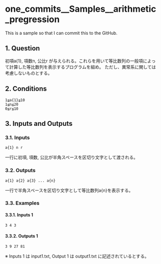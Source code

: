 # one_commits__Samples__arithmetic_pregression

This is a sample so that I can commit this to the GitHub.

## 1. Question

初項a{1}, 項数n, 公比r が与えられる。これらを用いて等比数列の一般項によって計算した等比数列を表示するプログラムを組め。
ただし、異常系に関しては考慮しないものとする。

## 2. Conditions

```
1≦a{1}≦10
1≦n≦20
0≦r≦10
```

## 3. Inputs and Outputs

### 3.1. Inputs

```
a{1} n r
```

一行に初項, 項数, 公比が半角スペースを区切り文字として渡される。

### 3.2. Outputs

```
a{1} a{2} a{3} ... a{n}
```

一行で半角スペースを区切り文字として等比数列a{n}を表示する。

### 3.3. Examples

#### 3.3.1. Inputs 1

```
3 4 3
```
#### 3.3.2. Outputs 1

```
3 9 27 81
```

※ Inputs 1 は input1.txt, Output 1 は output1.txt に記述されているとする。
